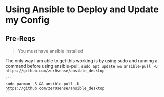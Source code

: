 # Using Ansible to Deploy and Update my Config

## Pre-Reqs
> You must have ansible installed

The only way I am able to get this working is by using sudo and running a command before using ansible-pull.
	```
	sudo apt update && ansible-pull -U https://github.com/zer0sense/ansible_desktop
	```

	```
	sudo pacman -S && ansible-pull -U https://github.com/zer0sense/ansible_desktop
	```